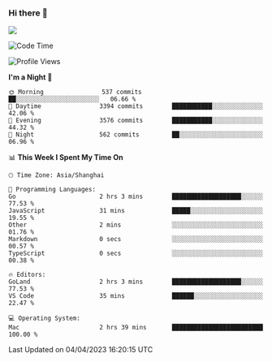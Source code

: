 ### Hi there 👋

<!--
**JJAYCHEN1e/jjaychen1e** is a ✨ _special_ ✨ repository because its `README.md` (this file) appears on your GitHub profile.

Here are some ideas to get you started:

- 🔭 I’m currently working on ...
- 🌱 I’m currently learning ...
- 👯 I’m looking to collaborate on ...
- 🤔 I’m looking for help with ...
- 💬 Ask me about ...
- 📫 How to reach me: ...
- 😄 Pronouns: ...
- ⚡ Fun fact: ...
-->

[![](https://github-readme-stats.vercel.app/api?username=jjaychen1e&show_icons=true)](https://github.com/jjaychen1e/github-readme-stats?count_private=true)

<!--START_SECTION:waka-->
![Code Time](http://img.shields.io/badge/Code%20Time-585%20hrs%2013%20mins-blue)

![Profile Views](http://img.shields.io/badge/Profile%20Views-1-blue)

**I'm a Night 🦉** 

```text
🌞 Morning                537 commits         ██░░░░░░░░░░░░░░░░░░░░░░░   06.66 % 
🌆 Daytime                3394 commits        ███████████░░░░░░░░░░░░░░   42.06 % 
🌃 Evening                3576 commits        ███████████░░░░░░░░░░░░░░   44.32 % 
🌙 Night                  562 commits         ██░░░░░░░░░░░░░░░░░░░░░░░   06.96 % 
```


📊 **This Week I Spent My Time On** 

```text
🕑︎ Time Zone: Asia/Shanghai

💬 Programming Languages: 
Go                       2 hrs 3 mins        ███████████████████░░░░░░   77.53 % 
JavaScript               31 mins             █████░░░░░░░░░░░░░░░░░░░░   19.55 % 
Other                    2 mins              ░░░░░░░░░░░░░░░░░░░░░░░░░   01.76 % 
Markdown                 0 secs              ░░░░░░░░░░░░░░░░░░░░░░░░░   00.57 % 
TypeScript               0 secs              ░░░░░░░░░░░░░░░░░░░░░░░░░   00.38 % 

🔥 Editors: 
GoLand                   2 hrs 3 mins        ███████████████████░░░░░░   77.53 % 
VS Code                  35 mins             ██████░░░░░░░░░░░░░░░░░░░   22.47 % 

💻 Operating System: 
Mac                      2 hrs 39 mins       █████████████████████████   100.00 % 
```


 Last Updated on 04/04/2023 16:20:15 UTC
<!--END_SECTION:waka-->
